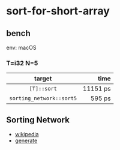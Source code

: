 # sort-for-short-array

## bench

env: macOS

### T=i32 N=5

| target | time |
|:------:|-----:|
| `[T]::sort` | 11151 ps |
| `sorting_network::sort5` | 595 ps |

## Sorting Network

* [wikipedia](https://ja.wikipedia.org/wiki/%E3%82%BD%E3%83%BC%E3%83%86%E3%82%A3%E3%83%B3%E3%82%B0%E3%83%8D%E3%83%83%E3%83%88%E3%83%AF%E3%83%BC%E3%82%AF)
* [generate](https://www.wolframcloud.com/objects/demonstrations/SortingNetworks-source.nb)

